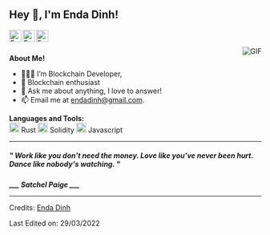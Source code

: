 <h2 title="hehehe"> Hey 👋, I'm Enda Dinh!</h2>

<a href="https://www.linkedin.com/in/endadinh/">
  <img align="left" alt="Enda's LinkedIn" width="24px" src="https://img.icons8.com/nolan/96/linkedin.png" />
</a>
<a href="https://www.instagram.com/d41dev_/">
  <img align="left" alt="Enda's Instagram" width="24px" src="https://img.icons8.com/nolan/96/instagram-new.png" />
</a>
<a href="https://twitter.com/endadinhh">
  <img align="left" alt="Enda's Twitter" width="24px" src="https://img.icons8.com/nolan/96/twitter.png" />
</a>

<br />
<br />

<img align="right" alt="GIF" src="https://media.giphy.com/media/LmNwrBhejkK9EFP504/giphy.gif" />

**About Me!**

- 👨🏽‍💻 I’m Blockchain Developer,
- 🌱 Blockchain enthusiast
- 💬 Ask me about anything, I love to answer!
- 📫 Email me at [endadinh@gmail.com](mailto:endadinh@gmail.com).

**Languages and Tools:**  
<code><img height="20" src="https://img.icons8.com/nolan/256/1A6DFF/C822FF/rust-programming-language--v1.png"/></code> Rust
<code><img height="20" src="https://img.icons8.com/nolan/96/ethereum.png"></code> Solidity
<code><img height="20" src="https://img.icons8.com/color/48/000000/javascript--v1.png"/></code> Javascript

-----

**<h5><i>" Work like you don't need the money. Love like you've never been hurt. Dance like nobody's watching. "</i></h5>**

*<b>___ Satchel Paige ___</b>*

-----

Credits: [Enda Dinh](https://github.com/endadinh)
              
Last Edited on: 29/03/2022
